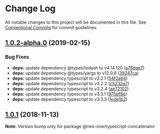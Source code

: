 # Change Log

All notable changes to this project will be documented in this file.
See [Conventional Commits](https://conventionalcommits.org) for commit guidelines.

## [1.0.2-alpha.0](https://github.com/neo-one-suite/neo-one/compare/@neo-one/typescript-concatenator@1.0.1...@neo-one/typescript-concatenator@1.0.2-alpha.0) (2019-02-15)


### Bug Fixes

* **deps:** update dependency @types/lodash to v4.14.120 ([a76dae7](https://github.com/neo-one-suite/neo-one/commit/a76dae7))
* **deps:** update dependency @types/yargs to v12.0.8 ([39247ca](https://github.com/neo-one-suite/neo-one/commit/39247ca))
* **deps:** update dependency typescript to v3.2.1 ([54f2a64](https://github.com/neo-one-suite/neo-one/commit/54f2a64))
* **deps:** update dependency typescript to v3.2.2 ([c5232a7](https://github.com/neo-one-suite/neo-one/commit/c5232a7))
* **deps:** update dependency typescript to v3.2.4 ([ae72102](https://github.com/neo-one-suite/neo-one/commit/ae72102))
* **deps:** update dependency typescript to v3.3.1 ([975bf8e](https://github.com/neo-one-suite/neo-one/commit/975bf8e))
* **deps:** update dependency typescript to v3.3.3 ([1cde1b2](https://github.com/neo-one-suite/neo-one/commit/1cde1b2))





## [1.0.1](https://github.com/neo-one-suite/neo-one/compare/@neo-one/typescript-concatenator@1.0.0...@neo-one/typescript-concatenator@1.0.1) (2018-11-13)

**Note:** Version bump only for package @neo-one/typescript-concatenator
